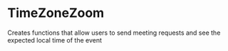 # TimeZoneZoom
Creates functions that allow users to send meeting requests and see the expected local time of the event
